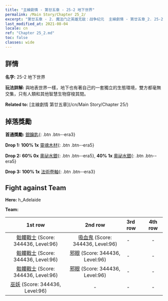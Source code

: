 ```yaml
---
title: "主線劇情 - 第廿五章 - 25-2 地下世界"
permalink: /Main Story/Chapter 25_2/
excerpt: "第廿五章 - 2. 魔法门之英雄无敌：战争纪元  主線劇情 - 第廿五章_2. 25-2 地下世界"
last_modified_at: 2021-08-04
locale: cn
ref: "Chapter 25_2.md"
toc: false
classes: wide
---
```


## 詳情

 **名字:** 25-2 地下世界

 **玩法詳解:** 與地表世界一樣，地下也有著自己的一套獨立的生態環境，雙方都毫無交集，只有人類和其他智慧生物穿梭其間。

 **Related to:** [主線劇情 第廿五章](/cn/Main Story/Chapter 25/)

## 掉落獎勵

 **首通獎勵:** [銀鑰匙](/cn/Items/con_693/){: .btn .btn--era3}

 **Drop 1:** **100% 1x** [靈魂木材](/cn/Items/mat_83/){: .btn .btn--era5}

 **Drop 2:** **60% 0x** [奧祕水銀](/cn/Items/mat_77/){: .btn .btn--era5}, **40% 1x** [奧祕水銀](/cn/Items/mat_77/){: .btn .btn--era5}

 **Drop 3:** **100% 1x** [法術卷軸](/cn/Items/con_694/){: .btn .btn--era3}


## Fight against Team
 **Hero:** h_Adelaide

 **Team:**


  | 1st row | 2nd row | 3rd row | 4th row |
  |:----:|:----:|:----|:----:|
  | [骷髏戰士](/cn/units/Skeleton/) (Score: 344436, Level:96)  | [吸血鬼](/cn/units/Vampire/) (Score: 344436, Level:96)  | - | - |
  | [骷髏戰士](/cn/units/Skeleton/) (Score: 344436, Level:96)  | [邪眼](/cn/units/Beholder/) (Score: 344436, Level:96)  | - | - |
  | [骷髏戰士](/cn/units/Skeleton/) (Score: 344436, Level:96)  | [邪眼](/cn/units/Beholder/) (Score: 344436, Level:96)  | - | - |
  | [巫妖](/cn/units/Lich/) (Score: 344436, Level:96)  | - | - | - |


